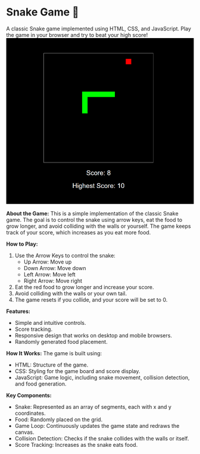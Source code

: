 # Snake Game 🐍
A classic Snake game implemented using HTML, CSS, and JavaScript. Play the game in your browser and try to beat your high score!
![Snake Game Screenshot](screenshot.png)

**About the Game:**
This is a simple implementation of the classic Snake game. The goal is to control the snake using arrow keys, eat the food to grow longer, and avoid colliding with the walls or yourself. The game keeps track of your score, which increases as you eat more food.

**How to Play:**
1. Use the Arrow Keys to control the snake:
    - Up Arrow: Move up
    - Down Arrow: Move down
    - Left Arrow: Move left
    - Right Arrow: Move right
2. Eat the red food to grow longer and increase your score.
3. Avoid colliding with the walls or your own tail.
4. The game resets if you collide, and your score will be set to 0.

**Features:**
- Simple and intuitive controls.
- Score tracking.
- Responsive design that works on desktop and mobile browsers.
- Randomly generated food placement.

**How It Works:**
The game is built using:
- HTML: Structure of the game.
- CSS: Styling for the game board and score display.
- JavaScript: Game logic, including snake movement, collision detection, and food generation.

**Key Components:**
- Snake: Represented as an array of segments, each with x and y coordinates.
- Food: Randomly placed on the grid.
- Game Loop: Continuously updates the game state and redraws the canvas.
- Collision Detection: Checks if the snake collides with the walls or itself.
- Score Tracking: Increases as the snake eats food.
